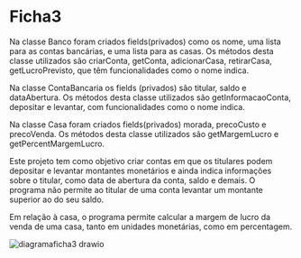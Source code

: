 # Ficha3


Na classe Banco foram criados fields(privados) como os nome, uma lista para as contas bancárias, e uma lista para as casas. Os métodos desta classe utilizados são criarConta, getConta, adicionarCasa, retirarCasa, getLucroPrevisto, que têm funcionalidades como o nome indica.

Na classe ContaBancaria os fields (privados) são titular, saldo e dataAbertura. Os métodos desta classe utilizados são getInformacaoConta, depositar e levantar, com funcionalidades como o nome indica.

Na classe Casa foram criados fields(privados) morada, precoCusto e precoVenda. Os métodos desta classe utilizados são getMargemLucro e getPercentMargemLucro.

Este projeto tem como objetivo criar contas em que os titulares podem depositar e levantar montantes monetários e ainda indica informações sobre o titular, como data de abertura da conta, saldo e demais. O programa não permite ao titular de uma conta levantar um montante superior ao do seu saldo.

Em relação à casa, o programa permite calcular a margem de lucro da venda de uma casa, tanto em unidades monetárias, como em percentagem.

![diagramaficha3 drawio](https://user-images.githubusercontent.com/97111715/157749086-51cd8773-6516-48be-ac30-42f59466252f.png)
